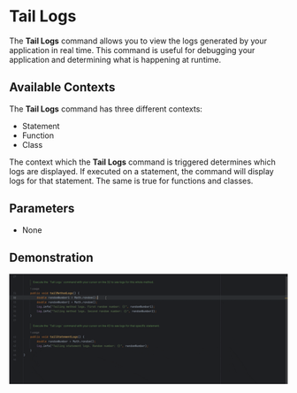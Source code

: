 # Tail Logs

The **Tail Logs** command allows you to view the logs generated by your application in real time. This command is useful
for debugging your application and determining what is happening at runtime.

## Available Contexts

The **Tail Logs** command has three different contexts:

- Statement
- Function
- Class

The context which the **Tail Logs** command is triggered determines which logs are displayed. If executed on a
statement, the command will display logs for that statement. The same is true for functions and classes.

## Parameters

- None

## Demonstration

![](../../../assets/screencasts/tail-logs-command.gif)

